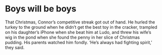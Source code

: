 Boys will be boys
=================
That Christmas, Connor’s competitive streak got out of hand. He hurled the turkey to the ground when he didn’t get the best toy in the cracker, trampled on his daughter’s iPhone when she beat him at Ludo, and threw his wife’s wig in the pond when she found the penny in her slice of Christmas pudding. His parents watched him fondly. ‘He’s always had fighting spirit,’ they said.